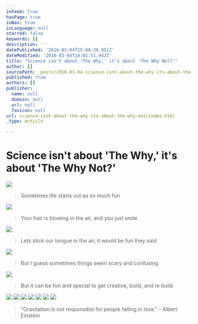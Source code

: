 ```yaml
---
inFeed: true
hasPage: true
inNav: true
inLanguage: null
starred: false
keywords: []
description: ''
datePublished: '2016-03-04T15:08:38.951Z'
dateModified: '2016-03-04T14:01:51.942Z'
title: "Science isn't about 'The Why,' it's about 'The Why Not?'"
author: []
sourcePath: _posts/2016-03-04-science-isnt-about-the-why-its-about-the-why-not.md
published: true
authors: []
publisher:
  name: null
  domain: null
  url: null
  favicon: null
url: science-isnt-about-the-why-its-about-the-why-not/index.html
_type: Article

---
```

# Science isn't about 'The Why,' it's about 'The Why Not?'
![](https://the-grid-user-content.s3-us-west-2.amazonaws.com/a336d40d-e851-48d2-b06e-f87700b598ac.jpg)

> Sometimes life starts out as so much fun

![](https://the-grid-user-content.s3-us-west-2.amazonaws.com/94e3f7cf-b9e9-4bcf-8e02-961870285518.jpg)

> Your hair is blowing in the air, and you just smile

![](https://the-grid-user-content.s3-us-west-2.amazonaws.com/32b32f16-e583-4bde-9807-178d8969d3aa.jpg)

> Lets stick our tongue in the air, it would be fun they said

![](https://the-grid-user-content.s3-us-west-2.amazonaws.com/d4bcb397-e9bb-4da7-aede-9491803d5e09.jpg)

> But I guess sometimes things seem scary and confusing

![](https://the-grid-user-content.s3-us-west-2.amazonaws.com/efe4e164-40c7-45c0-b612-f6495ed6b833.jpg)

> But it can be fun and special to get creative, build, and re build

![](https://the-grid-user-content.s3-us-west-2.amazonaws.com/42a558a5-6010-4294-8497-fdf1f0f281af.jpg)
![](https://the-grid-user-content.s3-us-west-2.amazonaws.com/971ef020-301c-42fe-aa66-a2571e3970f3.jpg)
![](https://the-grid-user-content.s3-us-west-2.amazonaws.com/5289e156-a64d-4832-84a0-6a54aca6ab4d.jpg)
![](https://the-grid-user-content.s3-us-west-2.amazonaws.com/15237c01-2a07-4b21-afc0-2018fbf3ce5d.jpg)
![](https://the-grid-user-content.s3-us-west-2.amazonaws.com/2bd986b3-3b2e-48db-961d-4116a6528688.jpg)
![](https://the-grid-user-content.s3-us-west-2.amazonaws.com/be628e2c-dc11-4f98-b4fb-56d1e504a79f.jpg)
![](https://the-grid-user-content.s3-us-west-2.amazonaws.com/ea6361f3-9a6d-473f-b337-c2ce9151fec7.jpg)

> "Gravitation is not responsible for people falling in love." - Albert Einstein